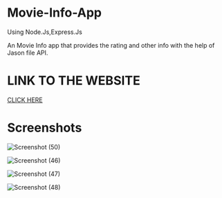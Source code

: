 # Movie-Info-App
Using Node.Js,Express.Js  <br>

An Movie Info app that provides the rating and other info with the help of Jason file API.

# LINK TO THE WEBSITE

[CLICK HERE](https://movieinfo-app-api.herokuapp.com/search)

# Screenshots

![Screenshot (50)](https://user-images.githubusercontent.com/79687388/121927836-24eb8700-cd5d-11eb-9733-6a66f87eb11e.png)

![Screenshot (46)](https://user-images.githubusercontent.com/79687388/121927857-2b79fe80-cd5d-11eb-84f1-9b4d5f8f0ec7.png)

![Screenshot (47)](https://user-images.githubusercontent.com/79687388/121927867-2e74ef00-cd5d-11eb-8acd-922879742037.png)

![Screenshot (48)](https://user-images.githubusercontent.com/79687388/121927877-316fdf80-cd5d-11eb-97ff-38628bf6a222.png)

